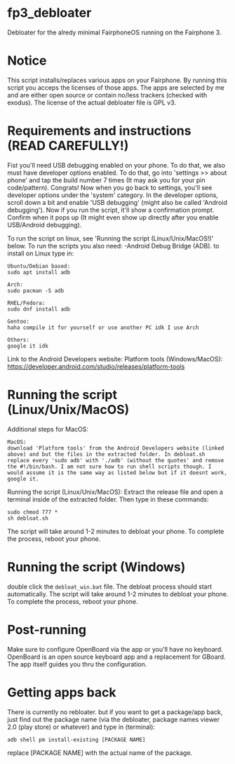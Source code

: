 # fp3_debloater
Debloater for the alredy minimal FairphoneOS running on the Fairphone 3.
# Notice
This script installs/replaces various apps on your Fairphone. By running this script you acceps the licenses of those apps. The apps are selected by me and are either open source or contain no/less trackers (checked with exodus). The license of the actual debloater file is GPL v3.
# Requirements and instructions (READ CAREFULLY!)
Fist you'll need USB debugging enabled on your phone. To do that, we also must have developer options enabled. To do that, go into 'settings >> about phone' and tap the build number 7 times (It may ask you for your pin code/pattern). Congrats! Now when you go back to settings, you'll see developer options under the 'system' category. In the developer options, scroll down a bit and enable 'USB debugging' (might also be called 'Android debugging'). Now if you run the script, it'll show a confirmation prompt. Confirm when it pops up (It might even show up directly after you enable USB/Android debugging). 


To run the script on linux, see 'Running the script (Linux/Unix/MacOS!)' below. To run the scripts you also need:
-Android Debug Bridge (ADB). to install on Linux type in:
```
Ubuntu/Debian based:
sudo apt install adb

Arch:
sudo pacman -S adb

RHEL/Fedora:
sudo dnf install adb

Gentoo:
haha compile it for yourself or use another PC idk I use Arch

Others:
google it idk
```
Link to the Android Developers website:
Platform tools (Windows/MacOS): https://developer.android.com/studio/releases/platform-tools
# Running the script (Linux/Unix/MacOS)
Additional steps for MacOS:
```
MacOS:
download 'Platform tools' from the Android Developers website (linked above) and but the files in the extracted folder. In debloat.sh replace every 'sudo adb' with './adb' (without the quotes' and remove the #!/bin/bash. I am not sure how to run shell scripts though. I would assume it is the same way as listed below but if it doesnt work, google it.
```

Running the script (Linux/Unix/MacOS):
Extract the release file and open a terminal inside of the extracted folder. Then type in these commands:
```
sudo chmod 777 *
sh debloat.sh
```
The script will take around 1-2 minutes to debloat your phone. To complete the process, reboot your phone.
# Running the script (Windows)
double click the ```debloat_win.bat``` file. The debloat process should start automatically. The script will take around 1-2 minutes to debloat your phone. To complete the process, reboot your phone.
# Post-running
Make sure to configure OpenBoard via the app or you'll have no keyboard. OpenBoard is an open source keyboard app and a replacement for GBoard. The app itself guides you thru the configuration.
# Getting apps back
There is currently no rebloater. but if you want to get a package/app back, just find out the package name (via the debloater, package names viewer 2.0 (play store) or whatever) and type in (terminal):
```
adb shell pm install-existing [PACKAGE NAME]
```
replace [PACKAGE NAME] with the actual name of the package.
